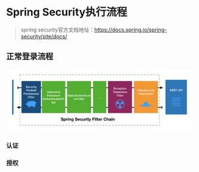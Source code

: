 # Spring Security执行流程

> spring security官方文档地址：https://docs.spring.io/spring-security/site/docs/


## 正常登录流程

![security](../images/security.png)

### 认证



### 授权
